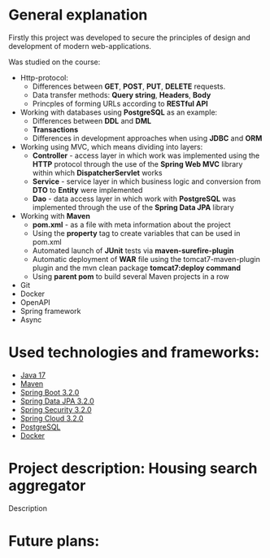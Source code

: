# General explanation

Firstly this project was developed to secure the principles of design and development of modern web-applications.

Was studied on the course:

- Http-protocol:
    - Differences between **GET**, **POST**, **PUT**, **DELETE** requests.
    - Data transfer methods: **Query string**, **Headers**, **Body**
    - Princples of forming URLs according to **RESTful API**
- Working with databases using **PostgreSQL** as an example:
    - Differences between **DDL** and **DML**
    - **Transactions**
    - Differences in development approaches when using **JDBC** and **ORM**
- Working using MVC, which means dividing into layers:
    - **Controller** - access layer in which work was implemented using the **HTTP** protocol through the use of the **Spring Web MVC** library within which **DispatcherServlet** works
    - **Service** - service layer in which business logic and conversion from **DTO** to **Entity** were implemented
    - **Dao** - data access layer in which work with **PostgreSQL** was implemented through the use of the **Spring Data JPA** library
- Working with **Maven**
     - **pom.xml** - as a file with meta information about the project
     - Using the **property** tag to create variables that can be used in pom.xml
     - Automated launch of **JUnit** tests via **maven-surefire-plugin**
     - Automatic deployment of **WAR** file using the tomcat7-maven-plugin plugin and the mvn clean package **tomcat7:deploy command**
     - Using **parent pom** to build several Maven projects in a row
- Git
- Docker
- OpenAPI
- Spring framework
- Async

# Used technologies and frameworks:
- [Java 17](https://docs.oracle.com/en/java/javase/17/docs/api/)
- [Maven](https://maven.apache.org/)
- [Spring Boot 3.2.0](https://spring.io/projects/spring-boot)
- [Spring Data JPA 3.2.0](https://spring.io/projects/spring-data-jpa)
- [Spring Security 3.2.0](https://spring.io/projects/spring-security)
- [Spring Cloud 3.2.0](https://spring.io/projects/spring-cloud)
- [PostgreSQL](https://www.postgresql.org/)
- [Docker](https://www.docker.com/)

# Project description: Housing search aggregator

Description

# Future plans:
